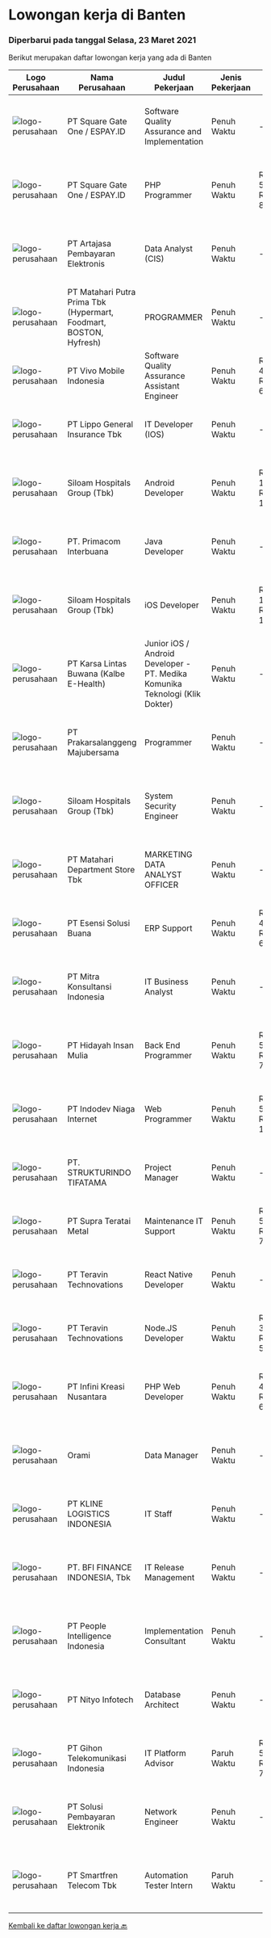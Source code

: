 
  # Lowongan kerja di Banten

  ### Diperbarui pada tanggal Selasa, 23 Maret 2021

  Berikut merupakan daftar lowongan kerja yang ada di Banten

  |Logo Perusahaan | Nama Perusahaan | Judul Pekerjaan | Jenis Pekerjaan | Gaji Pekerjaan | Lokasi | Deskripsi | Tanggal diunggah | Pranala |
  | -------------- | --------------- | --------------- | --------- | --------- | -------------- | ------- | ----------- | ----------- |
  |![logo-perusahaan](https://image-service-cdn.seek.com.au/7a5bb0d12218e2411ba5abc65e6592c9f3d0bd97/ee4dce1061f3f616224767ad58cb2fc751b8d2dc)|PT Square Gate One / ESPAY.ID|Software Quality Assurance and Implementation|Penuh Waktu|---|Tangerang|We invite team with passion in information technology, especially who have skill in system information or programming to join us, to do quality...|Senin, 22 Maret 2021|https://www.jobstreet.co.id/id/job/software-quality-assurance-and-implementation-3487424?token=0~cc90201a-9432-4291-b264-ed54b4e1912a&sectionRank=1&jobId=jobstreet-id-job-3487424|
|![logo-perusahaan](https://image-service-cdn.seek.com.au/7a5bb0d12218e2411ba5abc65e6592c9f3d0bd97/ee4dce1061f3f616224767ad58cb2fc751b8d2dc)|PT Square Gate One / ESPAY.ID|PHP Programmer|Penuh Waktu|Rp. 5.500.000-Rp. 8.000.000|Tangerang|Responsibilities: Develop high-quality Banking Applications and do unit tests before delivered to the quality assurance team. Analyze Requirements and...|Senin, 22 Maret 2021|https://www.jobstreet.co.id/id/job/php-programmer-3487428?token=0~cc90201a-9432-4291-b264-ed54b4e1912a&sectionRank=2&jobId=jobstreet-id-job-3487428|
|![logo-perusahaan](https://image-service-cdn.seek.com.au/5690fcfc82c15b6adca47b5c8a0e517f9adfa7ef/ee4dce1061f3f616224767ad58cb2fc751b8d2dc)|PT Artajasa Pembayaran Elektronis|Data Analyst (CIS)|Penuh Waktu|---|Tangerang|Requirements : S1 Teknik Informatika Pengalaman minimal 2 tahun di bidang terkait Memahami konsep RDBMS Memahami dan mampu mengelola data warehouse...|Senin, 22 Maret 2021|https://www.jobstreet.co.id/id/job/data-analyst-cis-3487688?token=0~cc90201a-9432-4291-b264-ed54b4e1912a&sectionRank=3&jobId=jobstreet-id-job-3487688|
|![logo-perusahaan](https://image-service-cdn.seek.com.au/b88c7e1b383ed31d9827f6d5a8224e2e59690bf7/ee4dce1061f3f616224767ad58cb2fc751b8d2dc)|PT Matahari Putra Prima Tbk (Hypermart, Foodmart, BOSTON, Hyfresh)|PROGRAMMER|Penuh Waktu|---|Tangerang|Pendidikan minimal S1 Teknik Komputer Usia maksimal 26 tahun Memiliki pengalaman minimal 2 tahun sebagai programmer komputer e-commerce Mampu mencari...|Minggu, 21 Maret 2021|https://www.jobstreet.co.id/id/job/programmer-3480070?token=0~cc90201a-9432-4291-b264-ed54b4e1912a&sectionRank=4&jobId=jobstreet-id-job-3480070|
|![logo-perusahaan](https://image-service-cdn.seek.com.au/be67cc88fb6dc0659f2f45a96f0d16561ceafa6a/ee4dce1061f3f616224767ad58cb2fc751b8d2dc)|PT Vivo Mobile Indonesia|Software Quality Assurance Assistant Engineer|Penuh Waktu|Rp. 4.500.000-Rp. 6.500.000|Tangerang|Job Responsibilties:1. Responsible for the testing of software system functions and third party applications of mobile phones.2. Perform test...|Senin, 22 Maret 2021|https://www.jobstreet.co.id/id/job/software-quality-assurance-assistant-engineer-3486804?token=0~cc90201a-9432-4291-b264-ed54b4e1912a&sectionRank=5&jobId=jobstreet-id-job-3486804|
|![logo-perusahaan](https://image-service-cdn.seek.com.au/eb0d7f429bf570c0d557aa8387372d44f8f256d2/ee4dce1061f3f616224767ad58cb2fc751b8d2dc)|PT Lippo General Insurance Tbk|IT Developer (IOS)|Penuh Waktu|---|Banten|Deskripsi pekerjaan: Membuat kode program, debug program dan memastikan program aplikasi berjalan sesuai dengan rancangan yang telah dibuat...|Senin, 22 Maret 2021|https://www.jobstreet.co.id/id/job/it-developer-ios-3487292?token=0~cc90201a-9432-4291-b264-ed54b4e1912a&sectionRank=6&jobId=jobstreet-id-job-3487292|
|![logo-perusahaan](https://image-service-cdn.seek.com.au/43c497841bb9bb0d3c63e43e04c89df51fdc045b/ee4dce1061f3f616224767ad58cb2fc751b8d2dc)|Siloam Hospitals Group (Tbk)|Android Developer|Penuh Waktu|Rp. 11.000.000-Rp. 13.000.000|Tangerang|Job Description: Design, code, and debug applications with minimal oversight and direction Maintain application performance and collaborate with cross...|Minggu, 21 Maret 2021|https://www.jobstreet.co.id/id/job/android-developer-3480403?token=0~cc90201a-9432-4291-b264-ed54b4e1912a&sectionRank=7&jobId=jobstreet-id-job-3480403|
|![logo-perusahaan](https://image-service-cdn.seek.com.au/0962bebcc73085628db47370145df1013da6fb63/ee4dce1061f3f616224767ad58cb2fc751b8d2dc)|PT. Primacom Interbuana|Java Developer|Penuh Waktu|---|Tangerang|Deskripsi pekerjaan : Membuat / mengembangkan / memperbaiki sistem aplikasi sesuai dengan kebutuhan user &amp; perusahaan. Persyaratan: Pendidikan...|Senin, 22 Maret 2021|https://www.jobstreet.co.id/id/job/java-developer-3487609?token=0~cc90201a-9432-4291-b264-ed54b4e1912a&sectionRank=8&jobId=jobstreet-id-job-3487609|
|![logo-perusahaan](https://image-service-cdn.seek.com.au/43c497841bb9bb0d3c63e43e04c89df51fdc045b/ee4dce1061f3f616224767ad58cb2fc751b8d2dc)|Siloam Hospitals Group (Tbk)|iOS Developer|Penuh Waktu|Rp. 11.000.000-Rp. 13.000.000|Tangerang|Job Description: Design, code, and debug applications with minimal oversight and direction Maintain application performance and collaborate with cross...|Minggu, 21 Maret 2021|https://www.jobstreet.co.id/id/job/ios-developer-3480404?token=0~cc90201a-9432-4291-b264-ed54b4e1912a&sectionRank=9&jobId=jobstreet-id-job-3480404|
|![logo-perusahaan](https://image-service-cdn.seek.com.au/ea32427a73230a9ffb6be60f9eea56e68e524416/ee4dce1061f3f616224767ad58cb2fc751b8d2dc)|PT Karsa Lintas Buwana (Kalbe E-Health)|Junior iOS / Android Developer - PT. Medika Komunika Teknologi (Klik Dokter)|Penuh Waktu|---|Tangerang|Responsibilities : Support the entire application lifecycle Build application for mobile platform Collaborate with a team to define, design, and...|Minggu, 21 Maret 2021|https://www.jobstreet.co.id/id/job/junior-ios-android-developer-pt-medika-komunika-teknologi-klik-dokter-3479754?token=0~cc90201a-9432-4291-b264-ed54b4e1912a&sectionRank=10&jobId=jobstreet-id-job-3479754|
|![logo-perusahaan](https://image-service-cdn.seek.com.au/7dcc6a04e8527871cf7495857461ec9e04d09d9f/ee4dce1061f3f616224767ad58cb2fc751b8d2dc)|PT Prakarsalanggeng Majubersama|Programmer|Penuh Waktu|---|Tangerang|Requirement :  Maximum 30 years old Minimum Bachelor form Informatics Engineering, computer science or any related disciplince Have minimum 3 years...|Minggu, 21 Maret 2021|https://www.jobstreet.co.id/id/job/programmer-3480012?token=0~cc90201a-9432-4291-b264-ed54b4e1912a&sectionRank=11&jobId=jobstreet-id-job-3480012|
|![logo-perusahaan](https://image-service-cdn.seek.com.au/43c497841bb9bb0d3c63e43e04c89df51fdc045b/ee4dce1061f3f616224767ad58cb2fc751b8d2dc)|Siloam Hospitals Group (Tbk)|System Security Engineer|Penuh Waktu|---|Tangerang|Candidate must possess at least Bachelor's Degree in Engineering (Computer/Telecommunication) or equivalent. At least 3 Year(s) of working experience...|Minggu, 21 Maret 2021|https://www.jobstreet.co.id/id/job/system-security-engineer-3480406?token=0~cc90201a-9432-4291-b264-ed54b4e1912a&sectionRank=12&jobId=jobstreet-id-job-3480406|
|![logo-perusahaan](https://image-service-cdn.seek.com.au/2cf0c70c8e6a3be4001cdfff180dd2d0224be67f/ee4dce1061f3f616224767ad58cb2fc751b8d2dc)|PT Matahari Department Store Tbk|MARKETING DATA ANALYST OFFICER|Penuh Waktu|---|Tangerang|Responsibilities: Providing Comprehensive Business Analysis about Marketing &amp; Loyalty divisions  Managing loyalty information and database for the...|Jumat, 19 Maret 2021|https://www.jobstreet.co.id/id/job/marketing-data-analyst-officer-3485615?token=0~cc90201a-9432-4291-b264-ed54b4e1912a&sectionRank=13&jobId=jobstreet-id-job-3485615|
|![logo-perusahaan](https://image-service-cdn.seek.com.au/8622417e143bf094fab314b90b3708648094a8d7/ee4dce1061f3f616224767ad58cb2fc751b8d2dc)|PT Esensi Solusi Buana|ERP Support|Penuh Waktu|Rp. 4.500.000-Rp. 6.500.000|Tangerang|ERP SupportResponsibilities: Follow up and assist clients in implementing products to client companies Installation and installation of products at...|Jumat, 19 Maret 2021|https://www.jobstreet.co.id/id/job/erp-support-3486398?token=0~cc90201a-9432-4291-b264-ed54b4e1912a&sectionRank=14&jobId=jobstreet-id-job-3486398|
|![logo-perusahaan](https://image-service-cdn.seek.com.au/b34d528306861c720816e85a32ad83f7b6ee7dbe/ee4dce1061f3f616224767ad58cb2fc751b8d2dc)|PT Mitra Konsultansi Indonesia|IT Business Analyst|Penuh Waktu|---|Tangerang|Job descriptions:   Be the key liaison between business user and development team. Gather and analyse Business Requirement and document them...|Jumat, 19 Maret 2021|https://www.jobstreet.co.id/id/job/it-business-analyst-3485916?token=0~cc90201a-9432-4291-b264-ed54b4e1912a&sectionRank=15&jobId=jobstreet-id-job-3485916|
|![logo-perusahaan](https://image-service-cdn.seek.com.au/735dafc40198b243e3cd68d24bdf860e7ac007c3/ee4dce1061f3f616224767ad58cb2fc751b8d2dc)|PT Hidayah Insan Mulia|Back End Programmer|Penuh Waktu|Rp. 5.000.000-Rp. 7.000.000|Tangerang|Deskripsi Pekerjaan: Membuat, mengintegrasikan, dan mengelola Database Bekerja dengan Framework backend untuk membangun website dan aplikasi dan...|Jumat, 19 Maret 2021|https://www.jobstreet.co.id/id/job/back-end-programmer-3478288?token=0~cc90201a-9432-4291-b264-ed54b4e1912a&sectionRank=16&jobId=jobstreet-id-job-3478288|
|![logo-perusahaan](https://image-service-cdn.seek.com.au/0fb4dd7a4e851a8c110f4f9244ae1d3ffdba0771/ee4dce1061f3f616224767ad58cb2fc751b8d2dc)|PT Indodev Niaga Internet|Web Programmer|Penuh Waktu|Rp. 5.000.000-Rp. 10.000.000|Tangerang|Candidate must possess at least a Diploma, Bachelor's Degree, Master's Degree / Post Graduate Degree, Computer Science/Information Technology,...|Minggu, 21 Maret 2021|https://www.jobstreet.co.id/id/job/web-programmer-3479317?token=0~cc90201a-9432-4291-b264-ed54b4e1912a&sectionRank=17&jobId=jobstreet-id-job-3479317|
|![logo-perusahaan](https://image-service-cdn.seek.com.au/575d4e580db5df5824ad737477a20426b2f37cca/ee4dce1061f3f616224767ad58cb2fc751b8d2dc)|PT. STRUKTURINDO TIFATAMA|Project Manager|Penuh Waktu|---|Tangerang|Lulusan D3/S1 Tehnik Sipil. Pengalaman minimal 3 thn di bidang Telekomunikasi. Mampu bekerja di bawah tekanan. Mampu dalam perencanaan,...|Jumat, 19 Maret 2021|https://www.jobstreet.co.id/id/job/project-manager-3486195?token=0~cc90201a-9432-4291-b264-ed54b4e1912a&sectionRank=18&jobId=jobstreet-id-job-3486195|
|![logo-perusahaan](https://us.123rf.com/450wm/pavelstasevich/pavelstasevich1811/pavelstasevich181101027/112815900-stock-vector-no-image-available-icon-flat-vector.jpg?ver=6)|PT Supra Teratai Metal|Maintenance IT Support|Penuh Waktu|Rp. 5.000.000-Rp. 7.500.000|Tangerang|PT.SUPRA TERATAI METAL -- Manufacturing Aluminum and Stainless steel cookware.We are looking for an experienced individual to join us in the IT...|Jumat, 19 Maret 2021|https://www.jobstreet.co.id/id/job/maintenance-it-support-3486038?token=0~cc90201a-9432-4291-b264-ed54b4e1912a&sectionRank=19&jobId=jobstreet-id-job-3486038|
|![logo-perusahaan](https://image-service-cdn.seek.com.au/288d40f481257282ba0da531d5355054e364b6e3/ee4dce1061f3f616224767ad58cb2fc751b8d2dc)|PT Teravin Technovations|React Native Developer|Penuh Waktu|---|Banten|Job Description :  We are looking for a great JavaScript developer who is proficient with React.js. Your primary focus will be on developing user...|Sabtu, 20 Maret 2021|https://www.jobstreet.co.id/id/job/react-native-developer-3479193?token=0~cc90201a-9432-4291-b264-ed54b4e1912a&sectionRank=20&jobId=jobstreet-id-job-3479193|
|![logo-perusahaan](https://image-service-cdn.seek.com.au/288d40f481257282ba0da531d5355054e364b6e3/ee4dce1061f3f616224767ad58cb2fc751b8d2dc)|PT Teravin Technovations|Node.JS Developer|Penuh Waktu|Rp. 3.800.000-Rp. 5.500.000|Tangerang|Requirements: Minimum 1 year experience in using Node.Js. Good in English. Creative Person, problem solving, good attitude, eager to learn Able to...|Sabtu, 20 Maret 2021|https://www.jobstreet.co.id/id/job/node-js-developer-3479195?token=0~cc90201a-9432-4291-b264-ed54b4e1912a&sectionRank=21&jobId=jobstreet-id-job-3479195|
|![logo-perusahaan](https://image-service-cdn.seek.com.au/a32c35caad1b595706817705914c5a576a9db373/ee4dce1061f3f616224767ad58cb2fc751b8d2dc)|PT Infini Kreasi Nusantara|PHP Web Developer|Penuh Waktu|Rp. 4.500.000-Rp. 6.500.000|Tangerang|Spesifikasi: Berpengelaman di pengembangan aplikasi web dengan PHP minimal 2 tahun Menguasai PHP Framework seperti Laravel dan Codeigniter Menguasai...|Senin, 22 Maret 2021|https://www.jobstreet.co.id/id/job/php-web-developer-3487231?token=0~cc90201a-9432-4291-b264-ed54b4e1912a&sectionRank=22&jobId=jobstreet-id-job-3487231|
|![logo-perusahaan](https://image-service-cdn.seek.com.au/baca598b543e968b0a43580accf5ecbab14fd59d/ee4dce1061f3f616224767ad58cb2fc751b8d2dc)|Orami|Data Manager|Penuh Waktu|---|Tangerang|Job Description: Work with stakeholders to understand needs, determine priorities, and manage resources Build and maintain optimal data pipeline, both...|Kamis, 18 Maret 2021|https://www.jobstreet.co.id/id/job/data-manager-3484365?token=0~cc90201a-9432-4291-b264-ed54b4e1912a&sectionRank=23&jobId=jobstreet-id-job-3484365|
|![logo-perusahaan](https://image-service-cdn.seek.com.au/207d3638bf0aa3f0e04dfa8b17c5f84491327bf4/ee4dce1061f3f616224767ad58cb2fc751b8d2dc)|PT KLINE LOGISTICS INDONESIA|IT Staff|Penuh Waktu|---|Tangerang|A. Helpdesk (Admin) Give training/information to user for new software or hardware. Received trouble request from user for up-grade/change...|Rabu, 17 Maret 2021|https://www.jobstreet.co.id/id/job/it-staff-3484245?token=0~cc90201a-9432-4291-b264-ed54b4e1912a&sectionRank=24&jobId=jobstreet-id-job-3484245|
|![logo-perusahaan](https://image-service-cdn.seek.com.au/e5b8b5e795f274be3f89c7abc22cae443633f2a2/ee4dce1061f3f616224767ad58cb2fc751b8d2dc)|PT. BFI FINANCE INDONESIA, Tbk|IT Release Management|Penuh Waktu|---|Tangerang|Tugas pekerjaan Mengikuti pre CAB dan CAB meeting, Melakukan proses deployment ke system testing sesuai checklist dari IT development core, Melakukan...|Kamis, 18 Maret 2021|https://www.jobstreet.co.id/id/job/it-release-management-3484586?token=0~cc90201a-9432-4291-b264-ed54b4e1912a&sectionRank=25&jobId=jobstreet-id-job-3484586|
|![logo-perusahaan](https://image-service-cdn.seek.com.au/8d98f158c2fd9b84ef21e5ca94b5f25788c6b362/ee4dce1061f3f616224767ad58cb2fc751b8d2dc)|PT People Intelligence Indonesia|Implementation Consultant|Penuh Waktu|---|Tangerang|Candidate must possess at least Bachelor's Degree in Computer Science/Information Technology or equivalent. Required language(s): English, Bahasa...|Jumat, 19 Maret 2021|https://www.jobstreet.co.id/id/job/implementation-consultant-3485374?token=0~cc90201a-9432-4291-b264-ed54b4e1912a&sectionRank=26&jobId=jobstreet-id-job-3485374|
|![logo-perusahaan](https://image-service-cdn.seek.com.au/ea1290d309f08cbbbd5d7a68ff3b50e38f48cc84/ee4dce1061f3f616224767ad58cb2fc751b8d2dc)|PT Nityo Infotech|Database Architect|Penuh Waktu|---|Tangerang|Candidate must possess at least Bachelor's Degree, Master's Degree/Post-Graduate Degree in Engineering (Computer/Telecommunication), Computer...|Jumat, 19 Maret 2021|https://www.jobstreet.co.id/id/job/database-architect-3478454?token=0~cc90201a-9432-4291-b264-ed54b4e1912a&sectionRank=27&jobId=jobstreet-id-job-3478454|
|![logo-perusahaan](https://image-service-cdn.seek.com.au/39df67081dc53fb319d5e4b09a28f82263cfbebe/ee4dce1061f3f616224767ad58cb2fc751b8d2dc)|PT Gihon Telekomunikasi Indonesia|IT Platform Advisor|Paruh Waktu|Rp. 5.000.000-Rp. 7.000.000|Tangerang|Requirements:·     A Degree in appropriate field of study·     3+ years of experience in platform development (supporting portfolio would be...|Jumat, 19 Maret 2021|https://www.jobstreet.co.id/id/job/it-platform-advisor-3486264?token=0~cc90201a-9432-4291-b264-ed54b4e1912a&sectionRank=28&jobId=jobstreet-id-job-3486264|
|![logo-perusahaan](https://image-service-cdn.seek.com.au/0951f76d769cc4b2ca1a916363a69c06692de3f4/ee4dce1061f3f616224767ad58cb2fc751b8d2dc)|PT Solusi Pembayaran Elektronik|Network Engineer|Penuh Waktu|---|Tangerang|Job Description: Bachelor's Degree in Computer Science/Information Technology or equivalen Designing and implementing new network solutions and/or...|Jumat, 19 Maret 2021|https://www.jobstreet.co.id/id/job/network-engineer-3485886?token=0~cc90201a-9432-4291-b264-ed54b4e1912a&sectionRank=29&jobId=jobstreet-id-job-3485886|
|![logo-perusahaan](https://image-service-cdn.seek.com.au/f8c59a78ffef238f7fd7c1a4a5199838186fbf63/ee4dce1061f3f616224767ad58cb2fc751b8d2dc)|PT Smartfren Telecom Tbk|Automation Tester Intern|Paruh Waktu|---|Tangerang|Qualification Final year student of Information System or Computer Science or related field 6 Months period Good analytical skills Have experience on...|Jumat, 19 Maret 2021|https://www.jobstreet.co.id/id/job/automation-tester-intern-3485980?token=0~cc90201a-9432-4291-b264-ed54b4e1912a&sectionRank=30&jobId=jobstreet-id-job-3485980|


  [Kembali ke daftar lowongan kerja 🔙](../README.md#daftar-lowongan-kerja)
  